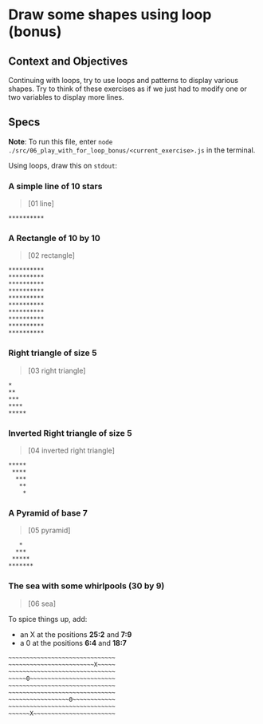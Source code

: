 # Draw some shapes using loop (bonus)

## Context and Objectives

Continuing with loops, try to use loops and patterns to display various shapes.
Try to think of these exercises as if we just had to modify one or two variables to display more lines.

## Specs

**Note**: To run this file, enter `node ./src/06_play_with_for_loop_bonus/<current_exercise>.js` in the terminal.

Using loops, draw this on `stdout`:

### A simple line of 10 stars

> [01 line]

```
**********
```

### A Rectangle of 10 by 10

> [02 rectangle]

```
**********
**********
**********
**********
**********
**********
**********
**********
**********
**********
```

### Right triangle of size 5

> [03 right triangle]

```
*
**
***
****
*****
```

### Inverted Right triangle of size 5

> [04 inverted right triangle]

```
*****
 ****
  ***
   **
    *
```

### A Pyramid of base 7

> [05 pyramid]

```
   *
  ***
 *****
*******
```

### The sea with some whirlpools (30 by 9)

> [06 sea]

To spice things up, add:

- an X at the positions **25:2** and **7:9**
- a 0 at the positions **6:4** and **18:7**

```
~~~~~~~~~~~~~~~~~~~~~~~~~~~~~~
~~~~~~~~~~~~~~~~~~~~~~~~X~~~~~
~~~~~~~~~~~~~~~~~~~~~~~~~~~~~~
~~~~~0~~~~~~~~~~~~~~~~~~~~~~~~
~~~~~~~~~~~~~~~~~~~~~~~~~~~~~~
~~~~~~~~~~~~~~~~~~~~~~~~~~~~~~
~~~~~~~~~~~~~~~~~0~~~~~~~~~~~~
~~~~~~~~~~~~~~~~~~~~~~~~~~~~~~
~~~~~~X~~~~~~~~~~~~~~~~~~~~~~~
```
